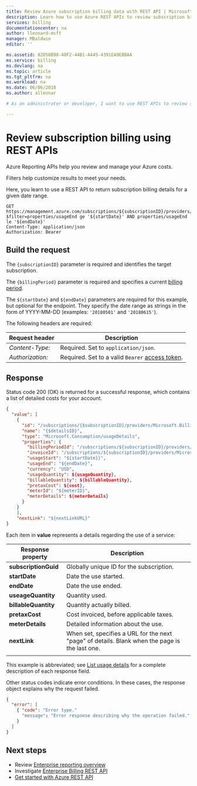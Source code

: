 ```yaml
---
title: Review Azure subscription billing data with REST API | Microsoft Docs
description: Learn how to use Azure REST APIs to review subscription billing details.
services: billing
documentationcenter: na
author: lleonard-msft
manager: MBaldwin
editor: ''

ms.assetid: 82D50B98-40F2-44B1-A445-4391EA9EBBAA
ms.service: billing
ms.devlang: na
ms.topic: article
ms.tgt_pltfrm: na
ms.workload: na
ms.date: 06/06/2018
ms.author: alleonar

# As an administrator or developer, I want to use REST APIs to review subscription billing data for a specified period.

---
```


# Review subscription billing using REST APIs

Azure Reporting APIs help you review and manage your Azure costs.  

Filters help customize results to meet your needs.

Here, you learn to use a REST API to return subscription billing details for a given date range.

``` http
GET https://management.azure.com/subscriptions/${subscriptionID}/providers/Microsoft.Billing/billingPeriods/${billingPeriod}/providers/Microsoft.Consumption/usageDetails?$filter=properties/usageEnd ge '${startDate}' AND properties/usageEnd le '${endDate}'
Content-Type: application/json   
Authorization: Bearer
```

## Build the request  

The `{subscriptionID}` parameter is required and identifies the target subscription.

The `{billingPeriod}` parameter is required and specifies a current [billing period](https://docs.microsoft.com/rest/api/billing/billingperiods/get#billingperiod).

The `${startDate}` and `${endDate}` parameters are required for this example, but optional for the endpoint.  They specify the date range as strings in the form of YYYY-MM-DD (examples: `'20180501'` and `'20180615'`). 

The following headers are required: 

|Request header|Description|  
|--------------------|-----------------|  
|*Content-Type:*|Required. Set to `application/json`.|  
|*Authorization:*|Required. Set to a valid `Bearer` [access token](https://docs.microsoft.com/rest/api/azure/#authorization-code-grant-interactive-clients). |  

## Response  

Status code 200 (OK) is returned for a successful response, which contains a list of detailed costs for your account.

``` json
{
  "value": [
    {
      "id": "/subscriptions/{$subscriptionID}/providers/Microsoft.Billing/billingPeriods/201702/providers/Microsoft.Consumption/usageDetails/{$detailsID}",
      "name": "{$detailsID}",
      "type": "Microsoft.Consumption/usageDetails",
      "properties": {
        "billingPeriodId": "/subscriptions/${subscriptionID}/providers/Microsoft.Billing/billingPeriods/${billingPeriod}",
        "invoiceId": "/subscriptions/${subscriptionID}/providers/Microsoft.Billing/invoices/${invoiceID}",
        "usageStart": "${startDate}}",
        "usageEnd": "${endDate}",
        "currency": "USD",
        "usageQuantity": ${usageQuantity},
        "billableQuantity": ${billableQuantity},
        "pretaxCost": ${cost},
        "meterId": "${meterID}",
        "meterDetails": ${meterDetails}
      }
    }
    ],
    "nextLink": "${nextLinkURL}"
} 
```  

Each item in **value** represents a details regarding the use of a service:

|Response property|Description|
|----------------|----------|
|**subscriptionGuid** | Globally unique ID for the subscription. | 
|**startDate** | Date the use started. |
|**endDate** | Date the use ended. |
|**useageQuantity** | Quantity used. | 
|**billableQuantity** | Quantity actually billed. |
|**pretaxCost** | Cost invoiced, before applicable taxes. | 
|**meterDetails** | Detailed information about the use. |
|**nextLink**| When set, specifies a URL for the next "page" of details. Blank when the page is the last one. |  
||
  
This example is abbreviated; see [List usage details](https://docs.microsoft.com/rest/api/consumption/usagedetails/listbybillingperiod#usagedetailslistresult) for a complete description of each response field. 

Other status codes indicate error conditions. In these cases, the response object explains why the request failed.

``` json
{  
  "error": [  
    { "code": "Error type." 
      "message": "Error response describing why the operation failed."  
    }  
  ]  
}  
```  

## Next steps 
- Review [Enterprise reporting overview](https://docs.microsoft.com/azure/billing/billing-enterprise-api)
- Investigate [Enterprise Billing REST API](https://docs.microsoft.com/rest/api/billing/)   
- [Get started with Azure REST API](https://docs.microsoft.com/rest/api/azure/)   
